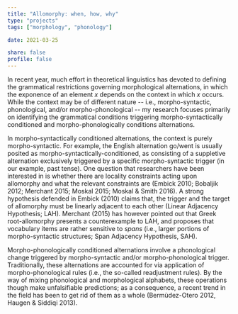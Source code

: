 ```yaml
---
title: "Allomorphy: when, how, why"
type: "projects"
tags: ["morphology", "phonology"]

date: 2021-03-25

share: false
profile: false
---
```


In recent year, much effort in theoretical linguistics has devoted to defining the grammatical restrictions governing morphological alternations, in which the exponence of an element _x_ depends on the context in which _x_ occurs. While the context may be of different nature -- i.e., morpho-syntactic, phonological, and/or morpho-phonological -- my research focuses primarily on identifying the grammatical conditions triggering morpho-syntactically conditioned and morpho-phonologically conditions alternations.

In morpho-syntactically conditioned alternations, the context is purely morpho-syntactic. For example, the English alternation go/went is usually posited as morpho-syntactically-conditioned, as consisting of a suppletive alternation exclusively triggered by a specific morpho-syntactic trigger (in our example, past tense). One question that researchers have been interested in is whether there are locality constraints acting upon allomorphy and what the relevant constraints are (Embick 2010; Bobaljik 2012; Merchant 2015; Moskal 2015; Moskal & Smith 2016). A strong hypothesis defended in Embick (2010) claims that, the trigger and the target of allomorphy must be linearly adjacent to each other (Linear Adjacency Hypothesis; LAH). Merchant (2015) has however pointed out that Greek root-allomorphy presents a counterexample to LAH, and proposes that vocabulary items are rather sensitive to _spans_ (i.e., larger portions of morpho-syntactic structures; Span Adjacency Hypothesis, SAH).

Morpho-phonologically conditioned alternations involve a phonological change triggered by morpho-syntactic and/or morpho-phonological trigger. Traditionally, these alternations are accounted for via application of morpho-phonological rules (i.e., the so-called readjustment rules). By the way of mixing phonological and morphological alphabets, these operations though make unfalsifiable predictions; as a consequence, a recent trend in the field has been to get rid of them as a whole (Bermùdez-Otero 2012, Haugen & Siddiqi 2013). 

